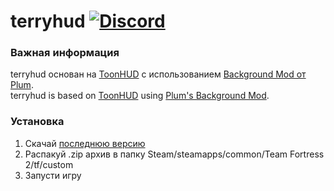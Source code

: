 # terryhud [![Discord][discordImg]][discordLink]
[discordImg]: https://img.shields.io/discord/481441938118279180.svg?label=Discord&logo=discord&style=social
[discordLink]: https://discord.gg/SKzuWkt
### Важная информация
terryhud основан на [ToonHUD](https://toonhud.com) с использованием [Background Mod от Plum](https://gamebanana.com/guis/34555).  
terryhud is based on [ToonHUD](https://toonhud.com) using [Plum's Background Mod](https://gamebanana.com/guis/34555).
### Установка
1. Скачай [последнюю версию](https://github.com/T3RRY4/terryhud/archive/master.zip)
2. Распакуй .zip архив в папку Steam/steamapps/common/Team Fortress 2/tf/custom
3. Запусти игру
